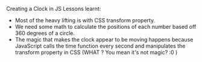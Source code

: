 Creating a Clock in JS
Lessons learnt:
- Most of the heavy lifting is with CSS transform property.
- We need some math to calculate the positions of each number based off 360 degrees of a circle.
- The magic that makes the clock appear to be moving happens because JavaScript calls the time function every second and manipulates the transform property in CSS (WHAT ? You mean it's not magic? :0 )
